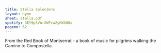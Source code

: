```yaml
---
title: Stella Splendens
layout: hymn
sheet: stella.pdf
spotify: 3EY9pSVAr8WPzw2yMXO08s
pageno: 62
---
```


From the Red Book of Montserrat - a book of music for pilgrims walking the Camino to Compostella.


